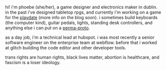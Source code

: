 hi! i'm phoebe (she/her), a game designer and electronics maker in dublin. in
the past i've designed tabletop rpgs, and currently i'm working on a game for
the [playdate](https://play.date/) (more info on the blog soon). i sometimes
build keyboards (the computer kind), guitar pedals, lights, standing desk
controllers, and anything else i can put on a
[perma-proto](https://www.adafruit.com/product/571).

as a day job, i'm a technical lead at hubspot. i was most recently a senior
software engineer on the enterprise team at webflow. before that i worked at
glitch building the code editor and other developer tools.

trans rights are human rights, black lives matter, abortion is healthcare, and
fascism is a loser ideology.
